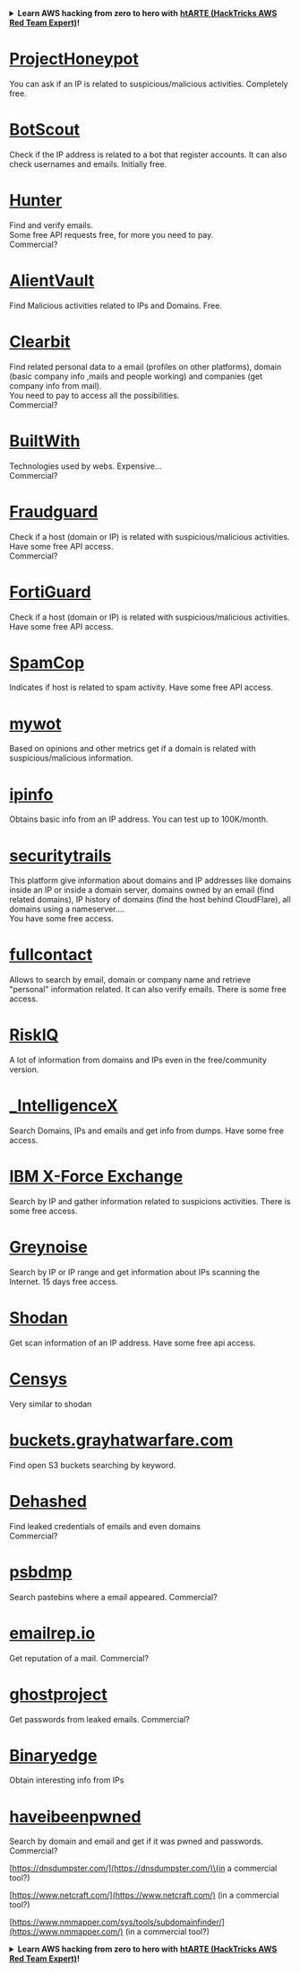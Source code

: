 

<details>

<summary><strong>Learn AWS hacking from zero to hero with</strong> <a href="https://training.hacktricks.xyz/courses/arte"><strong>htARTE (HackTricks AWS Red Team Expert)</strong></a><strong>!</strong></summary>

Other ways to support HackTricks:

* If you want to see your **company advertised in HackTricks** or **download HackTricks in PDF** Check the [**SUBSCRIPTION PLANS**](https://github.com/sponsors/carlospolop)!
* Get the [**official PEASS & HackTricks swag**](https://peass.creator-spring.com)
* Discover [**The PEASS Family**](https://opensea.io/collection/the-peass-family), our collection of exclusive [**NFTs**](https://opensea.io/collection/the-peass-family)
* **Join the** 💬 [**Discord group**](https://discord.gg/hRep4RUj7f) or the [**telegram group**](https://t.me/peass) or **follow** me on **Twitter** 🐦 [**@carlospolopm**](https://twitter.com/carlospolopm)**.**
* **Share your hacking tricks by submitting PRs to the** [**HackTricks**](https://github.com/carlospolop/hacktricks) and [**HackTricks Cloud**](https://github.com/carlospolop/hacktricks-cloud) github repos.

</details>


# [ProjectHoneypot](https://www.projecthoneypot.org/)

You can ask if an IP is related to suspicious/malicious activities. Completely free.

# [**BotScout**](http://botscout.com/api.htm)

Check if the IP address is related to a bot that register accounts. It can also check usernames and emails. Initially free.

# [Hunter](https://hunter.io/)

Find and verify emails.  
Some free API requests free, for more you need to pay.  
Commercial?

# [AlientVault](https://otx.alienvault.com/api)

Find Malicious activities related to IPs and Domains. Free.

# [Clearbit](https://dashboard.clearbit.com/)

Find related personal data to a email \(profiles on other platforms\), domain \(basic company info ,mails and people working\) and companies \(get company info from mail\).  
You need to pay to access all the possibilities.  
Commercial?

# [BuiltWith](https://builtwith.com/)

Technologies used by webs. Expensive...  
Commercial?

# [Fraudguard](https://fraudguard.io/)

Check if a host \(domain or IP\) is related with suspicious/malicious activities. Have some free API access.  
Commercial?

# [FortiGuard](https://fortiguard.com/)

Check if a host \(domain or IP\) is related with suspicious/malicious activities. Have some free API access.

# [SpamCop](https://www.spamcop.net/)

Indicates if host is related to spam activity. Have some free API access.

# [mywot](https://www.mywot.com/)

Based on opinions and other metrics get if a domain is related with suspicious/malicious information.

# [ipinfo](https://ipinfo.io/)

Obtains basic info from an IP address. You can test up to 100K/month.

# [securitytrails](https://securitytrails.com/app/account)

This platform give information about domains and IP addresses like domains inside an IP or inside a domain server, domains owned by an email \(find related domains\), IP history of domains \(find the host behind CloudFlare\), all domains using a nameserver....  
You have some free access.

# [fullcontact](https://www.fullcontact.com/)

Allows to search by email, domain or company name and retrieve "personal" information related. It can also verify emails. There is some free access.

# [RiskIQ](https://www.spiderfoot.net/documentation/)

A lot of information from domains and IPs even in the free/community version.

# [\_IntelligenceX](https://intelx.io/)

Search Domains, IPs and emails and get info from dumps. Have some free access.

# [IBM X-Force Exchange](https://exchange.xforce.ibmcloud.com/)

Search by IP and gather information related to suspicions activities. There is some free access.

# [Greynoise](https://viz.greynoise.io/)

Search by IP or IP range and get information about IPs scanning the Internet. 15 days free access.

# [Shodan](https://www.shodan.io/)

Get scan information of an IP address. Have some free api access.

# [Censys](https://censys.io/)

Very similar to shodan

# [buckets.grayhatwarfare.com](https://buckets.grayhatwarfare.com/)

Find open S3 buckets searching by keyword.

# [Dehashed](https://www.dehashed.com/data)

Find leaked credentials of emails and even domains  
Commercial?

# [psbdmp](https://psbdmp.ws/)

Search pastebins where a email appeared. Commercial?

# [emailrep.io](https://emailrep.io/key)

Get reputation of a mail. Commercial?

# [ghostproject](https://ghostproject.fr/)

Get passwords from leaked emails. Commercial?

# [Binaryedge](https://www.binaryedge.io/)

Obtain interesting info from IPs

# [haveibeenpwned](https://haveibeenpwned.com/)

Search by domain and email and get if it was pwned and passwords. Commercial?

[https://dnsdumpster.com/](https://dnsdumpster.com/)\(in a commercial tool?\)

[https://www.netcraft.com/](https://www.netcraft.com/) \(in a commercial tool?\)

[https://www.nmmapper.com/sys/tools/subdomainfinder/](https://www.nmmapper.com/) \(in a commercial tool?\)



<details>

<summary><strong>Learn AWS hacking from zero to hero with</strong> <a href="https://training.hacktricks.xyz/courses/arte"><strong>htARTE (HackTricks AWS Red Team Expert)</strong></a><strong>!</strong></summary>

Other ways to support HackTricks:

* If you want to see your **company advertised in HackTricks** or **download HackTricks in PDF** Check the [**SUBSCRIPTION PLANS**](https://github.com/sponsors/carlospolop)!
* Get the [**official PEASS & HackTricks swag**](https://peass.creator-spring.com)
* Discover [**The PEASS Family**](https://opensea.io/collection/the-peass-family), our collection of exclusive [**NFTs**](https://opensea.io/collection/the-peass-family)
* **Join the** 💬 [**Discord group**](https://discord.gg/hRep4RUj7f) or the [**telegram group**](https://t.me/peass) or **follow** me on **Twitter** 🐦 [**@carlospolopm**](https://twitter.com/carlospolopm)**.**
* **Share your hacking tricks by submitting PRs to the** [**HackTricks**](https://github.com/carlospolop/hacktricks) and [**HackTricks Cloud**](https://github.com/carlospolop/hacktricks-cloud) github repos.

</details>


